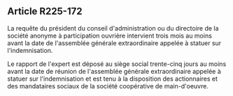 Article R225-172
----
La requête du président du conseil d'administration ou du directoire de la
société anonyme à participation ouvrière intervient trois mois au moins avant la
date de l'assemblée générale extraordinaire appelée à statuer sur
l'indemnisation.

Le rapport de l'expert est déposé au siège social trente-cinq jours au moins
avant la date de réunion de l'assemblée générale extraordinaire appelée à
statuer sur l'indemnisation et est tenu à la disposition des actionnaires et des
mandataires sociaux de la société coopérative de main-d'oeuvre.
